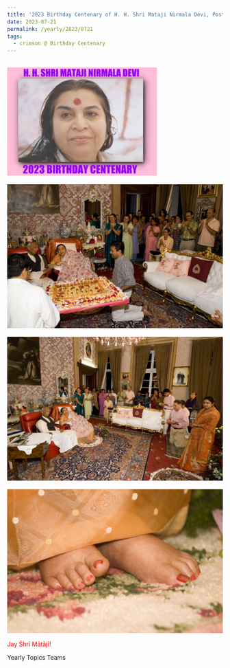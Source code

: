 ```yaml
---
title: '2023 Birthday Centenary of H. H. Shri Mataji Nirmala Devi, Post 23 on the Lotus Feet Day (the day when in 2006-0721 we celebrated 1000 Months of Love)'
date: 2023-07-21
permalink: /yearly/2023/0721
tags:
  - crimson @ Birthday Centenary
---
```


<br>
<div style="text-align: left"><img src="/images/100Years.jpg" width="350" /></div><br>

<div style="text-align: center"><img src="/images/image1205_13_Photo_credit_Matthew_Cooper.jpg" /></div>

<br>

<div style="text-align: center"><img src="/images/image1206_15_Photo_credit_Matthew_Cooper.jpg" /></div>

<br>

<div style="text-align: center"><img src="/images/image1207_17_Photo_credit_Matthew_Cooper.jpg" /></div>

<p style="color:red;">Jay Śhrī Mātājī!<br></p>

<p>Yearly Topics Teams</p>